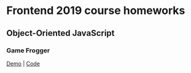 # Frontend 2019 course homeworks
## Object-Oriented JavaScript
### Game Frogger
[Demo](https://mitchffirstgit.github.io/frontend-nanodegree-arcade-game/) | [Code](https://github.com/MitchfFirstGit/frontend-nanodegree-arcade-game/blob/master/js/app.js) 
